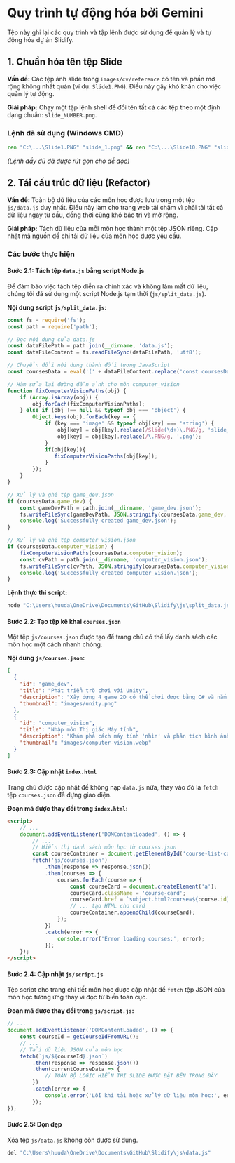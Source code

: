# Quy trình tự động hóa bởi Gemini

Tệp này ghi lại các quy trình và tập lệnh được sử dụng để quản lý và tự động hóa dự án Slidify.

## 1. Chuẩn hóa tên tệp Slide

**Vấn đề:** Các tệp ảnh slide trong `images/cv/reference` có tên và phần mở rộng không nhất quán (ví dụ: `Slide1.PNG`). Điều này gây khó khăn cho việc quản lý tự động.

**Giải pháp:** Chạy một tập lệnh shell để đổi tên tất cả các tệp theo một định dạng chuẩn: `slide_NUMBER.png`.

### Lệnh đã sử dụng (Windows CMD)

```cmd
ren "C:\...\Slide1.PNG" "slide_1.png" && ren "C:\...\Slide10.PNG" "slide_10.png" && ...
```
*(Lệnh đầy đủ đã được rút gọn cho dễ đọc)*

## 2. Tái cấu trúc dữ liệu (Refactor)

**Vấn đề:** Toàn bộ dữ liệu của các môn học được lưu trong một tệp `js/data.js` duy nhất. Điều này làm cho trang web tải chậm vì phải tải tất cả dữ liệu ngay từ đầu, đồng thời cũng khó bảo trì và mở rộng.

**Giải pháp:** Tách dữ liệu của mỗi môn học thành một tệp JSON riêng. Cập nhật mã nguồn để chỉ tải dữ liệu của môn học được yêu cầu.

### Các bước thực hiện

#### Bước 2.1: Tách tệp `data.js` bằng script Node.js

Để đảm bảo việc tách tệp diễn ra chính xác và không làm mất dữ liệu, chúng tôi đã sử dụng một script Node.js tạm thời (`js/split_data.js`).

**Nội dung script `js/split_data.js`:**
```javascript
const fs = require('fs');
const path = require('path');

// Đọc nội dung của data.js
const dataFilePath = path.join(__dirname, 'data.js');
const dataFileContent = fs.readFileSync(dataFilePath, 'utf8');

// Chuyển đổi nội dung thành đối tượng JavaScript
const coursesData = eval('(' + dataFileContent.replace('const coursesData =', '') + ')');

// Hàm sửa lại đường dẫn ảnh cho môn computer_vision
function fixComputerVisionPaths(obj) {
    if (Array.isArray(obj)) {
        obj.forEach(fixComputerVisionPaths);
    } else if (obj !== null && typeof obj === 'object') {
        Object.keys(obj).forEach(key => {
            if (key === 'image' && typeof obj[key] === 'string') {
                obj[key] = obj[key].replace(/Slide(\d+)\.PNG/g, 'slide_$1.png');
                obj[key] = obj[key].replace(/\.PNG/g, '.png');
            }
            if(obj[key]){
               fixComputerVisionPaths(obj[key]);
            }
        });
    }
}

// Xử lý và ghi tệp game_dev.json
if (coursesData.game_dev) {
    const gameDevPath = path.join(__dirname, 'game_dev.json');
    fs.writeFileSync(gameDevPath, JSON.stringify(coursesData.game_dev, null, 4));
    console.log('Successfully created game_dev.json');
}

// Xử lý và ghi tệp computer_vision.json
if (coursesData.computer_vision) {
    fixComputerVisionPaths(coursesData.computer_vision);
    const cvPath = path.join(__dirname, 'computer_vision.json');
    fs.writeFileSync(cvPath, JSON.stringify(coursesData.computer_vision, null, 4));
    console.log('Successfully created computer_vision.json');
}
```

**Lệnh thực thi script:**
```bash
node "C:\Users\huuda\OneDrive\Documents\GitHub\Slidify\js\split_data.js"
```

#### Bước 2.2: Tạo tệp kê khai `courses.json`

Một tệp `js/courses.json` được tạo để trang chủ có thể lấy danh sách các môn học một cách nhanh chóng.

**Nội dung `js/courses.json`:**
```json
[
  {
    "id": "game_dev",
    "title": "Phát triển trò chơi với Unity",
    "description": "Xây dựng 4 game 2D có thể chơi được bằng C# và nắm vững các nguyên tắc cơ bản về phát triển game.",
    "thumbnail": "images/unity.png"
  },
  {
    "id": "computer_vision",
    "title": "Nhập môn Thị giác Máy tính",
    "description": "Khám phá cách máy tính 'nhìn' và phân tích hình ảnh, từ nhận diện vật thể đến xử lý ảnh cơ bản.",
    "thumbnail": "images/computer-vision.webp"
  }
]
```

#### Bước 2.3: Cập nhật `index.html`

Trang chủ được cập nhật để không nạp `data.js` nữa, thay vào đó là `fetch` tệp `courses.json` để dựng giao diện.

**Đoạn mã được thay đổi trong `index.html`:**
```html
<script>
    // ...
    document.addEventListener('DOMContentLoaded', () => {
        // ...
        // Hiển thị danh sách môn học từ courses.json
        const courseContainer = document.getElementById('course-list-container');
        fetch('js/courses.json')
            .then(response => response.json())
            .then(courses => {
                courses.forEach(course => {
                    const courseCard = document.createElement('a');
                    courseCard.className = 'course-card';
                    courseCard.href = `subject.html?course=${course.id}`;
                    // ... tạo HTML cho card
                    courseContainer.appendChild(courseCard);
                });
            })
            .catch(error => {
                console.error('Error loading courses:', error);
            });
    });
</script>
```

#### Bước 2.4: Cập nhật `js/script.js`

Tệp script cho trang chi tiết môn học được cập nhật để `fetch` tệp JSON của môn học tương ứng thay vì đọc từ biến toàn cục.

**Đoạn mã được thay đổi trong `js/script.js`:**
```javascript
// ...
document.addEventListener('DOMContentLoaded', () => {
    const courseId = getCourseIdFromURL();
    // ...
    // Tải dữ liệu JSON của môn học
    fetch(`js/${courseId}.json`)
        .then(response => response.json())
        .then(currentCourseData => {
            // TOÀN BỘ LOGIC HIỂN THỊ SLIDE ĐƯỢC ĐẶT BÊN TRONG ĐÂY
        })
        .catch(error => {
            console.error('Lỗi khi tải hoặc xử lý dữ liệu môn học:', error);
        });
});
```

#### Bước 2.5: Dọn dẹp

Xóa tệp `js/data.js` không còn được sử dụng.

```bash
del "C:\Users\huuda\OneDrive\Documents\GitHub\Slidify\js\data.js"
```